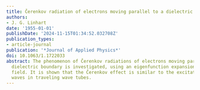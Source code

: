 ```yaml
---
title: Čerenkov radiation of electrons moving parallel to a dielectric boundary
authors:
- J. G. Linhart
date: '1955-01-01'
publishDate: '2024-11-15T01:34:52.032708Z'
publication_types:
- article-journal
publication: '*Journal of Applied Physics*'
doi: 10.1063/1.1722033
abstract: The phenomenon of Čerenkov radiations of electrons moving parallel to a
  dielectric boundary is investigated, using an eigenfunction expansion of the electromagnetic
  field. It is shown that the Čerenkov effect is similar to the excitation of surface
  waves in traveling wave tubes.
---
```

